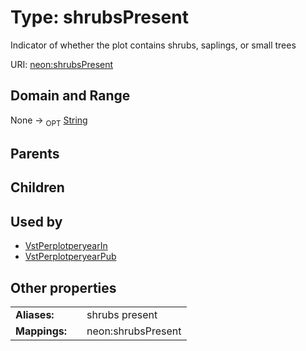 
# Type: shrubsPresent


Indicator of whether the plot contains shrubs, saplings, or small trees

URI: [neon:shrubsPresent](https://data.neonscience.org/shrubsPresent)


## Domain and Range

None ->  <sub>OPT</sub> [String](types/String.md)

## Parents


## Children


## Used by

 * [VstPerplotperyearIn](VstPerplotperyearIn.md)
 * [VstPerplotperyearPub](VstPerplotperyearPub.md)

## Other properties

|  |  |  |
| --- | --- | --- |
| **Aliases:** | | shrubs present |
| **Mappings:** | | neon:shrubsPresent |

